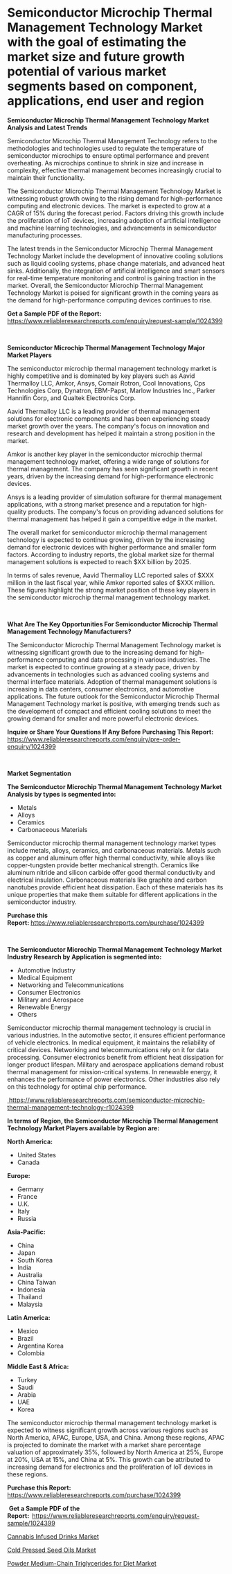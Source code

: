 <p><h1>Semiconductor Microchip Thermal Management Technology Market with the goal of estimating the market size and future growth potential of various market segments based on component, applications, end user and region</h1></p><p><strong>Semiconductor Microchip Thermal Management Technology Market Analysis and Latest Trends</strong></p>
<p><p>Semiconductor Microchip Thermal Management Technology refers to the methodologies and technologies used to regulate the temperature of semiconductor microchips to ensure optimal performance and prevent overheating. As microchips continue to shrink in size and increase in complexity, effective thermal management becomes increasingly crucial to maintain their functionality.</p><p>The Semiconductor Microchip Thermal Management Technology Market is witnessing robust growth owing to the rising demand for high-performance computing and electronic devices. The market is expected to grow at a CAGR of 15% during the forecast period. Factors driving this growth include the proliferation of IoT devices, increasing adoption of artificial intelligence and machine learning technologies, and advancements in semiconductor manufacturing processes.</p><p>The latest trends in the Semiconductor Microchip Thermal Management Technology Market include the development of innovative cooling solutions such as liquid cooling systems, phase change materials, and advanced heat sinks. Additionally, the integration of artificial intelligence and smart sensors for real-time temperature monitoring and control is gaining traction in the market. Overall, the Semiconductor Microchip Thermal Management Technology Market is poised for significant growth in the coming years as the demand for high-performance computing devices continues to rise.</p></p>
<p><strong>Get a Sample PDF of the Report:&nbsp;</strong> <a href="https://www.reliableresearchreports.com/enquiry/request-sample/1024399">https://www.reliableresearchreports.com/enquiry/request-sample/1024399</a></p>
<p>&nbsp;</p>
<p><strong>Semiconductor Microchip Thermal Management Technology Major Market Players</strong></p>
<p><p>The semiconductor microchip thermal management technology market is highly competitive and is dominated by key players such as Aavid Thermalloy LLC, Amkor, Ansys, Comair Rotron, Cool Innovations, Cps Technologies Corp, Dynatron, EBM-Papst, Marlow Industries Inc., Parker Hannifin Corp, and Qualtek Electronics Corp.</p><p>Aavid Thermalloy LLC is a leading provider of thermal management solutions for electronic components and has been experiencing steady market growth over the years. The company's focus on innovation and research and development has helped it maintain a strong position in the market.</p><p>Amkor is another key player in the semiconductor microchip thermal management technology market, offering a wide range of solutions for thermal management. The company has seen significant growth in recent years, driven by the increasing demand for high-performance electronic devices.</p><p>Ansys is a leading provider of simulation software for thermal management applications, with a strong market presence and a reputation for high-quality products. The company's focus on providing advanced solutions for thermal management has helped it gain a competitive edge in the market.</p><p>The overall market for semiconductor microchip thermal management technology is expected to continue growing, driven by the increasing demand for electronic devices with higher performance and smaller form factors. According to industry reports, the global market size for thermal management solutions is expected to reach $XX billion by 2025.</p><p>In terms of sales revenue, Aavid Thermalloy LLC reported sales of $XXX million in the last fiscal year, while Amkor reported sales of $XXX million. These figures highlight the strong market position of these key players in the semiconductor microchip thermal management technology market.</p></p>
<p>&nbsp;</p>
<p><strong>What Are The Key Opportunities For Semiconductor Microchip Thermal Management Technology Manufacturers?</strong></p>
<p><p>The Semiconductor Microchip Thermal Management Technology market is witnessing significant growth due to the increasing demand for high-performance computing and data processing in various industries. The market is expected to continue growing at a steady pace, driven by advancements in technologies such as advanced cooling systems and thermal interface materials. Adoption of thermal management solutions is increasing in data centers, consumer electronics, and automotive applications. The future outlook for the Semiconductor Microchip Thermal Management Technology market is positive, with emerging trends such as the development of compact and efficient cooling solutions to meet the growing demand for smaller and more powerful electronic devices.</p></p>
<p><strong>Inquire or Share Your Questions If Any Before Purchasing This Report:</strong> <a href="https://www.reliableresearchreports.com/enquiry/pre-order-enquiry/1024399">https://www.reliableresearchreports.com/enquiry/pre-order-enquiry/1024399</a></p>
<p>&nbsp;</p>
<p><strong>Market Segmentation</strong></p>
<p><strong>The Semiconductor Microchip Thermal Management Technology Market Analysis by types is segmented into:</strong></p>
<p><ul><li>Metals</li><li>Alloys</li><li>Ceramics</li><li>Carbonaceous Materials</li></ul></p>
<p><p>Semiconductor microchip thermal management technology market types include metals, alloys, ceramics, and carbonaceous materials. Metals such as copper and aluminum offer high thermal conductivity, while alloys like copper-tungsten provide better mechanical strength. Ceramics like aluminum nitride and silicon carbide offer good thermal conductivity and electrical insulation. Carbonaceous materials like graphite and carbon nanotubes provide efficient heat dissipation. Each of these materials has its unique properties that make them suitable for different applications in the semiconductor industry.</p></p>
<p><strong>Purchase this Report:&nbsp;</strong><a href="https://www.reliableresearchreports.com/purchase/1024399">https://www.reliableresearchreports.com/purchase/1024399</a></p>
<p>&nbsp;</p>
<p><strong>The Semiconductor Microchip Thermal Management Technology Market Industry Research by Application is segmented into:</strong></p>
<p><ul><li>Automotive Industry</li><li>Medical Equipment</li><li>Networking and Telecommunications</li><li>Consumer Electronics</li><li>Military and Aerospace</li><li>Renewable Energy</li><li>Others</li></ul></p>
<p><p>Semiconductor microchip thermal management technology is crucial in various industries. In the automotive sector, it ensures efficient performance of vehicle electronics. In medical equipment, it maintains the reliability of critical devices. Networking and telecommunications rely on it for data processing. Consumer electronics benefit from efficient heat dissipation for longer product lifespan. Military and aerospace applications demand robust thermal management for mission-critical systems. In renewable energy, it enhances the performance of power electronics. Other industries also rely on this technology for optimal chip performance.</p></p>
<p><a href="https://www.reliableresearchreports.com/semiconductor-microchip-thermal-management-technology-r1024399">&nbsp;https://www.reliableresearchreports.com/semiconductor-microchip-thermal-management-technology-r1024399</a></p>
<p><strong>In terms of Region, the Semiconductor Microchip Thermal Management Technology Market Players available by Region are:</strong></p>
<p>
    <p> <strong> North America: </strong>
        <ul>
            <li>United States</li>
            <li>Canada</li>
        </ul>
        </p> 
    <p> <strong> Europe: </strong>
        <ul>
            <li>Germany</li>
            <li>France</li>
            <li>U.K.</li>
            <li>Italy</li>
            <li>Russia</li>
        </ul>
        </p> 
    <p> <strong> Asia-Pacific: </strong>
        <ul>
            <li>China</li>
            <li>Japan</li>
            <li>South Korea</li>
            <li>India</li>
            <li>Australia</li>
            <li>China Taiwan</li>
            <li>Indonesia</li>
            <li>Thailand</li>
            <li>Malaysia</li>
        </ul>
        </p> 
    <p> <strong> Latin America: </strong>
        <ul>
            <li>Mexico</li>
            <li>Brazil</li>
            <li>Argentina Korea</li>
            <li>Colombia</li>
        </ul>
        </p> 
    <p> <strong> Middle East & Africa: </strong>
        <ul>
            <li>Turkey</li>
            <li>Saudi</li>
            <li>Arabia</li>
            <li>UAE</li>
            <li>Korea</li>
        </ul>
    </p>
    </p>
<p><p>The semiconductor microchip thermal management technology market is expected to witness significant growth across various regions such as North America, APAC, Europe, USA, and China. Among these regions, APAC is projected to dominate the market with a market share percentage valuation of approximately 35%, followed by North America at 25%, Europe at 20%, USA at 15%, and China at 5%. This growth can be attributed to increasing demand for electronics and the proliferation of IoT devices in these regions.</p></p>
<p><strong>Purchase this Report: </strong><a href="https://www.reliableresearchreports.com/purchase/1024399">https://www.reliableresearchreports.com/purchase/1024399</a></p>
<p>&nbsp;<strong>Get a Sample PDF of the Report:&nbsp;&nbsp;</strong><a href="https://www.reliableresearchreports.com/enquiry/request-sample/1024399">https://www.reliableresearchreports.com/enquiry/request-sample/1024399</a></p>
<p><strong></strong></p>
<p><p><a href="https://www.linkedin.com/pulse/cannabis-infused-drinks-market-insights-cagr-trends-growth-strategies-1swyf">Cannabis Infused Drinks Market</a></p><p><a href="https://www.linkedin.com/pulse/cold-pressed-seed-oils-market-furnishes-information-share-trends-xgtcf">Cold Pressed Seed Oils Market</a></p><p><a href="https://www.linkedin.com/pulse/powder-medium-chain-triglycerides-diet-market-competitive-analysis-pua2f">Powder Medium-Chain Triglycerides for Diet Market</a></p></p>